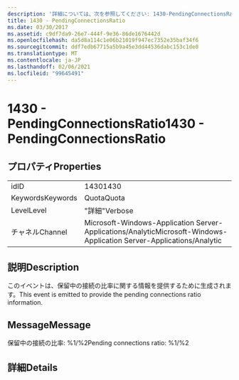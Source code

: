 ```yaml
---
description: '詳細については、次を参照してください: 1430-PendingConnectionsRatio。'
title: 1430 - PendingConnectionsRatio
ms.date: 03/30/2017
ms.assetid: c9df7da9-26e7-444f-9e36-86de1676442d
ms.openlocfilehash: da5d8a114c1e06b21019f947ec7352e35baf34f6
ms.sourcegitcommit: ddf7edb67715a5b9a45e3dd44536dabc153c1de0
ms.translationtype: MT
ms.contentlocale: ja-JP
ms.lasthandoff: 02/06/2021
ms.locfileid: "99645491"
---
```

# <a name="1430---pendingconnectionsratio"></a><span data-ttu-id="083e8-103">1430 - PendingConnectionsRatio</span><span class="sxs-lookup"><span data-stu-id="083e8-103">1430 - PendingConnectionsRatio</span></span>

## <a name="properties"></a><span data-ttu-id="083e8-104">プロパティ</span><span class="sxs-lookup"><span data-stu-id="083e8-104">Properties</span></span>  
  
|||  
|-|-|  
|<span data-ttu-id="083e8-105">id</span><span class="sxs-lookup"><span data-stu-id="083e8-105">ID</span></span>|<span data-ttu-id="083e8-106">1430</span><span class="sxs-lookup"><span data-stu-id="083e8-106">1430</span></span>|  
|<span data-ttu-id="083e8-107">Keywords</span><span class="sxs-lookup"><span data-stu-id="083e8-107">Keywords</span></span>|<span data-ttu-id="083e8-108">Quota</span><span class="sxs-lookup"><span data-stu-id="083e8-108">Quota</span></span>|  
|<span data-ttu-id="083e8-109">Level</span><span class="sxs-lookup"><span data-stu-id="083e8-109">Level</span></span>|<span data-ttu-id="083e8-110">"詳細"</span><span class="sxs-lookup"><span data-stu-id="083e8-110">Verbose</span></span>|  
|<span data-ttu-id="083e8-111">チャネル</span><span class="sxs-lookup"><span data-stu-id="083e8-111">Channel</span></span>|<span data-ttu-id="083e8-112">Microsoft-Windows-Application Server-Applications/Analytic</span><span class="sxs-lookup"><span data-stu-id="083e8-112">Microsoft-Windows-Application Server-Applications/Analytic</span></span>|  
  
## <a name="description"></a><span data-ttu-id="083e8-113">説明</span><span class="sxs-lookup"><span data-stu-id="083e8-113">Description</span></span>  

 <span data-ttu-id="083e8-114">このイベントは、保留中の接続の比率に関する情報を提供するために生成されます。</span><span class="sxs-lookup"><span data-stu-id="083e8-114">This event is emitted to provide the pending connections ratio information.</span></span>  
  
## <a name="message"></a><span data-ttu-id="083e8-115">Message</span><span class="sxs-lookup"><span data-stu-id="083e8-115">Message</span></span>  

 <span data-ttu-id="083e8-116">保留中の接続の比率: %1/%2</span><span class="sxs-lookup"><span data-stu-id="083e8-116">Pending connections ratio: %1/%2</span></span>  
  
## <a name="details"></a><span data-ttu-id="083e8-117">詳細</span><span class="sxs-lookup"><span data-stu-id="083e8-117">Details</span></span>
